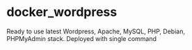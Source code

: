 # docker_wordpress
Ready to use latest Wordpress, Apache, MySQL, PHP, Debian, PHPMyAdmin stack. Deployed with single command
